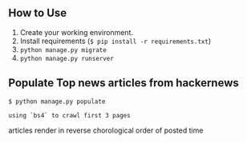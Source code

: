 ## How to Use

1. Create your working environment.
2. Install requirements (`$ pip install -r requirements.txt`)
3. `python manage.py migrate`
4. `python manage.py runserver`


## Populate Top news articles from hackernews

    $ python manage.py populate
    
    using `bs4` to crawl first 3 pages 


articles render in reverse chorological order of posted time